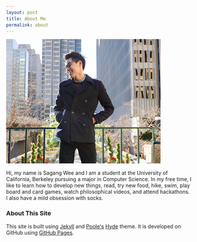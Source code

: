 ```yaml
---
layout: post
title: About Me
permalink: about
---
```



<img id="profile" src="profile/profile.jpg" alt="Sagang Wee">

Hi, my name is Sagang Wee and I am a student at the University of California, Berkeley pursuing a major in Computer Science. In my free time, I like to learn how to develop new things, read, try new food, hike, swim, play board and card games, watch philosophical videos, and attend hackathons. I also have a mild obsession with socks. 

### About This Site

This site is built using [Jekyll](https://jekyllrb.com/) and [Poole's](http://getpoole.com/) [Hyde](http://hyde.getpoole.com) theme. It is developed on GitHub using [GitHub Pages](https://pages.github.com). 
